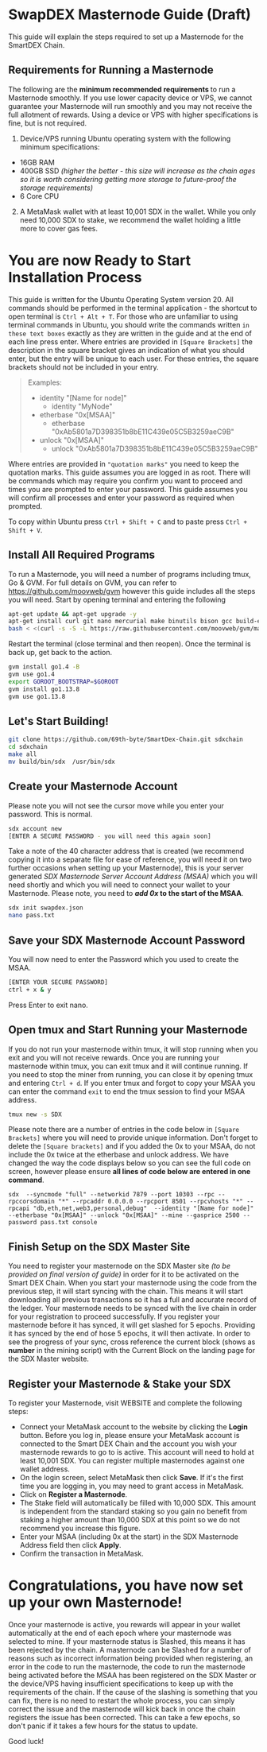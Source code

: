 # SwapDEX Masternode Guide (Draft)

This guide will explain the steps required to set up a Masternode for the SmartDEX Chain.

## Requirements for Running a Masternode

The following are the <b> minimum recommended requirements </b> to run a Masternode smoothly. If you use lower capacity device or VPS, we cannot guarantee your Masternode will run smoothly and you may not receive the full allotment of rewards. Using a device or VPS with higher specifications is fine, but is not required.

1) Device/VPS running Ubuntu operating system with the following minimum specifications:

* 16GB RAM
* 400GB SSD *(higher the better - this size will increase as the chain ages so it is worth considering getting more storage to future-proof the storage requirements)*
* 6 Core CPU

2) A MetaMask wallet with at least 10,001 SDX in the wallet. While you only need 10,000 SDX to stake, we recommend the wallet holding a little more to cover gas fees.

# You are now Ready to Start Installation Process

This guide is written for the Ubuntu Operating System version 20. All commands should be performed in the terminal application - the shortcut to open terminal is ``Ctrl + Alt + T``.
For those who are unfamiliar to using terminal commands in Ubuntu, you should write the commands written ``in these text boxes`` exactly as they are written in the guide and at the end of each line press enter.
Where entries are provided in ``[Square Brackets]`` the description in the square bracket gives an indication of what you should enter, but the entry will be unique to each user. For these entries, the square brackets should not be included in your entry.
>Examples:
>* identity "\[Name for node]\"
>   * identity "MyNode"
>* etherbase "0x\[MSAA]"
>   * etherbase "0xAb5801a7D398351b8bE11C439e05C5B3259aeC9B"
>* unlock "0x\[MSAA]"
>   * unlock "0xAb5801a7D398351b8bE11C439e05C5B3259aeC9B"
   
Where entries are provided in ``"quotation marks"`` you need to keep the quotation marks.
This guide assumes you are logged in as root.
There will be commands which may require you confirm you want to proceed and times you are prompted to enter your password. This guide assumes you will confirm all processes and enter your password as required when prompted.

To copy within Ubuntu press ``Ctrl + Shift + C`` and to paste press ``Ctrl + Shift + V``.

## Install All Required Programs

To run a Masternode, you will need a number of programs including tmux, Go & GVM.
For full details on GVM, you can refer to https://github.com/moovweb/gvm however this guide includes all the steps you will need.
Start by opening terminal and entering the following 

```bash 
apt-get update && apt-get upgrade -y
apt-get install curl git nano mercurial make binutils bison gcc build-essential tmux
bash < <(curl -s -S -L https://raw.githubusercontent.com/moovweb/gvm/master/binscripts/gvm-installer) 
```
Restart the terminal (close terminal and then reopen). Once the terminal is back up, get back to the action.

```bash
gvm install go1.4 -B
gvm use go1.4
export GOROOT_BOOTSTRAP=$GOROOT
gvm install go1.13.8
gvm use go1.13.8
```

## Let's Start Building!
```bash
git clone https://github.com/69th-byte/SmartDex-Chain.git sdxchain
cd sdxchain 
make all
mv build/bin/sdx  /usr/bin/sdx
```

## Create your Masternode Account
Please note you will not see the cursor move while you enter your password. This is normal.
```bash
sdx account new
[ENTER A SECURE PASSWORD - you will need this again soon]
```
Take a note of the 40 character address that is created (we recommend copying it into a separate file for ease of reference, you will need it on two further occasions when setting up your Masternode), this is your server generated *SDX Masternode Server Account Address (MSAA)* which you will need shortly and which you will need to connect your wallet to your Masternode.
Please note, you need to **_add 0x_ to the start of the MSAA**.

```bash
sdx init swapdex.json
nano pass.txt
```

## Save your SDX Masternode Account Password
You will now need to enter the Password which you used to create the MSAA.
```bash
[ENTER YOUR SECURE PASSWORD]
ctrl + x & y
```
Press Enter to exit nano.

## Open tmux and Start Running your Masternode
If you do not run your masternode within tmux, it will stop running when you exit and you will not receive rewards. Once you are running your masternode within tmux, you can exit tmux and it will continue running. If you need to stop the miner from running, you can close it by opening tmux and entering ``Ctrl + d``.
If you enter tmux and forgot to copy your MSAA you can enter the command ``exit`` to end the tmux session to find your MSAA address.
```bash
tmux new -s SDX
```
Please note there are a number of entries in the code below in ``[Square Brackets]`` where you will need to provide unique information. Don't forget to delete the ``[Square brackets]`` and if you added the 0x to your MSAA, do not include the 0x twice at the etherbase and unlock address.
We have changed the way the code displays below so you can see the full code on screen, however please ensure **all lines of code below are entered in one command**.

``sdx  --syncmode "full" --networkid 7879 --port 10303 --rpc --rpccorsdomain "*" --rpcaddr 0.0.0.0 --rpcport 8501 --rpcvhosts "*" --rpcapi "db,eth,net,web3,personal,debug"  --identity "[Name for node]" --etherbase "0x[MSAA]" --unlock "0x[MSAA]" --mine --gasprice 2500 --password pass.txt console
``

## Finish Setup on the SDX Master Site
You need to register your masternode on the SDX Master site *(to be provided on final version of guide)* in order for it to be activated on the Smart DEX Chain.
When you start your masternode using the code from the previous step, it will start syncing with the chain. This means it will start downloading all previous transactions so it has a full and accurate record of the ledger. Your masternode needs to be synced with the live chain in order for your registration to proceed successfully. If you register your masternode before it has synced, it will get slashed for 5 epochs. Providing it has synced by the end of hose 5 epochs, it will then activate. In order to see the progress of your sync, cross reference the current block (shows as **number** in the mining script) with the Current Block on the landing page for the SDX Master website.

## Register your Masternode & Stake your SDX
To register your Masternode, visit WEBSITE and complete the following steps:
* Connect your MetaMask account to the website by clicking the <b>Login</b> button. Before you log in, please ensure your MetaMask account is connected to the Smart DEX Chain and the account you wish your masternode rewards to go to is active. This account will need to hold at least 10,001 SDX. You can register multiple masternodes against one wallet address.
* On the login screen, select MetaMask then click <b>Save</b>. If it's the first time you are logging in, you may need to grant access in MetaMask.
* Click on <b>Register a Masternode</b>.
* The Stake field will automatically be filled with 10,000 SDX. This amount is independent from the standard staking so you gain no benefit from staking a higher amount than 10,000 SDX at this point so we do not recommend you increase this figure.
* Enter your MSAA (including 0x at the start) in the SDX Masternode Address field then click <b>Apply</b>.
* Confirm the transaction in MetaMask.

# Congratulations, you have now set up your own Masternode!
Once your masternode is active, you rewards will appear in your wallet automatically at the end of each epoch where your masternode was selected to mine.
If your masternode status is Slashed, this means it has been rejected by the chain.
A masternode can be Slashed for a number of reasons such as incorrect information being provided when registering, an error in the code to run the masternode, the code to run the masternode being activated before the MSAA has been registered on the SDX Master or the device/VPS having insufficient specifications to keep up with the requirements of the chain.
If the cause of the slashing is something that you can fix, there is no need to restart the whole process, you can simply correct the issue and the masternode will kick back in once the chain registers the issue has been corrected. This can take a few epochs, so don't panic if it takes a few hours for the status to update.

Good luck!
